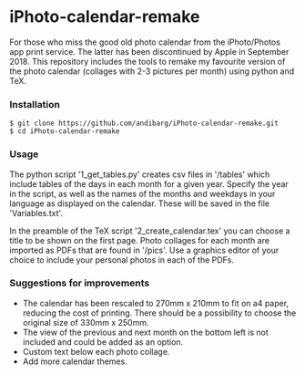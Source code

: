 # iPhoto-calendar-remake

For those who miss the good old photo calendar from the iPhoto/Photos app print service. The latter has been discontinued by Apple in September 2018. This repository includes the tools to remake my favourite version of the photo calendar (collages with 2-3 pictures per month) using python and TeX. 


### Installation
```
$ git clone https://github.com/andibarg/iPhoto-calendar-remake.git
$ cd iPhoto-calendar-remake
```

### Usage

The python script '1_get_tables.py' creates csv files in '/tables' which include tables of the days in each month for a given year. Specify the year in the script, as well as the names of the months and weekdays in your language as displayed on the calendar. These will be saved in the file 'Variables.txt'.

In the preamble of the TeX script '2_create_calendar.tex' you can choose a title to be shown on the first page. Photo collages for each month are imported as PDFs that are found in '/pics'. Use a graphics editor of your choice to include your personal photos in each of the PDFs.

### Suggestions for improvements

 - The calendar has been rescaled to 270mm x 210mm to fit on a4 paper, reducing the cost of printing. There should be a possibility to choose the original size of 330mm x 250mm.
 - The view of the previous and next month on the bottom left is not included and could be added as an option.
 - Custom text below each photo collage.
 - Add more calendar themes.
 


